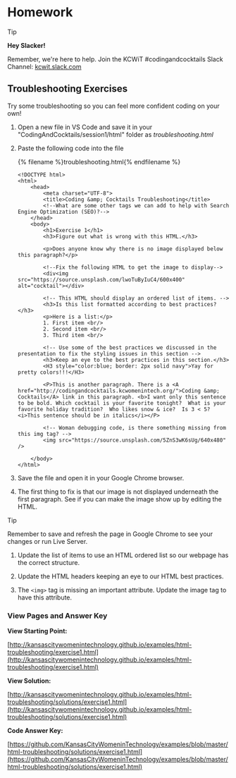 # Homework

>[!TIP]
>**Hey Slacker!**
>
>Remember, we're here to help.
>Join the KCWiT #codingandcocktails Slack Channel: [kcwit.slack.com](http://kcwit.slack.com)

## Troubleshooting Exercises
Try some troubleshooting so you can feel more confident coding on your own!

1.  Open a new file in VS Code and save it in your "CodingAndCocktails/session1/html" folder as *troubleshooting.html*

2.  Paste the following code into the file

    {% filename %}troubleshooting.html{% endfilename %}
    ```
    <!DOCTYPE html>
    <html>
        <head>
            <meta charset="UTF-8">
            <title>Coding &amp; Cocktails Troubleshooting</title>
	        <!--What are some other tags we can add to help with Search Engine Optimization (SEO)?-->
        </head>
        <body>
            <h1>Exercise 1</h1>
            <h3>Figure out what is wrong with this HTML.</h3>
            
            <p>Does anyone know why there is no image displayed below this paragraph?</p>
            
            <!--Fix the following HTML to get the image to display-->
            <div<img src="https://source.unsplash.com/lwoTuByIuC4/600x400" alt="cocktail"></div>
            
            <!-- This HTML should display an ordered list of items. -->
            <h3>Is this list formatted according to best practices?</h3>
            <p>Here is a list:</p>
            1. First item <br/>
            2. Second item <br/>
            3. Third item <br/>

            <!-- Use some of the best practices we discussed in the presentation to fix the styling issues in this section -->
            <h3>Keep an eye to the best practices in this section.</h3>
            <H3 style="color:blue; border: 2px solid navy">Yay for pretty colors!!!</H3>
            
            <P>This is another paragraph. There is a <A href="http://codingandcocktails.kcwomenintech.org/">Coding &amp; Cocktails</A> link in this paragraph. <b>I want only this sentence to be bold. Which cocktail is your favorite tonight?  What is your favorite holiday tradition?  Who likes snow & ice?  Is 3 < 5? <i>This sentence should be in italics</i></P>
            
            <!-- Woman debugging code, is there something missing from this img tag? -->
            <img src="https://source.unsplash.com/5ZnS3wK6sUg/640x480" />
        
        </body>
    </html>
    ```

1.  Save the file and open it in your Google Chrome browser.

1.  The first thing to fix is that our image is not displayed underneath the first paragraph.  See if you can make the image show up by editing the HTML. 

   >[!TIP]
   >Remember to save and refresh the page in Google Chrome to see your changes or run Live Server.

1. Update the list of items to use an HTML ordered list so our webpage has the correct structure.

1. Update the HTML headers keeping an eye to our HTML best practices.

1. The `<img>` tag is missing an important attribute. Update the image tag to have this attribute.

### View Pages and Answer Key

**View Starting Point:** 

[http://kansascitywomenintechnology.github.io/examples/html-troubleshooting/exercise1.html](http://kansascitywomenintechnology.github.io/examples/html-troubleshooting/exercise1.html)

**View Solution:**

[http://kansascitywomenintechnology.github.io/examples/html-troubleshooting/solutions/exercise1.html](http://kansascitywomenintechnology.github.io/examples/html-troubleshooting/solutions/exercise1.html)

**Code Answer Key:**

[https://github.com/KansasCityWomeninTechnology/examples/blob/master/html-troubleshooting/solutions/exercise1.html](https://github.com/KansasCityWomeninTechnology/examples/blob/master/html-troubleshooting/solutions/exercise1.html)




